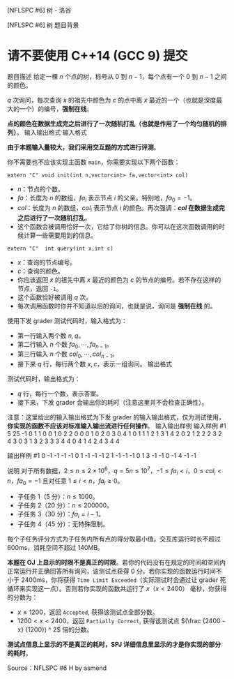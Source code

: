 



[NFLSPC #6] 树 - 洛谷














[NFLSPC #6] 树
题目背景
# 请不要使用 C++14 (GCC 9) 提交
题目描述
给定一棵 $n$ 个点的树，标号从 $0$ 到 $n-1$，每个点有一个 $0$ 到 $n-1$ 之间的颜色。

$q$ 次询问，每次查询 $x$ 的祖先中颜色为 $c$ 的点中离 $x$ 最近的一个（也就是深度最大的一个）的编号，**强制在线**。

**点的颜色在数据生成完之后进行了一次随机打乱（也就是作用了一个均匀随机的排列）**。
输入输出格式
输入格式

**由于本题输入量较大，我们采用交互题的方式进行评测**。

你不需要也不应该实现主函数 `main`，你需要实现以下两个函数：

```
extern "C" void init(int n,vector<int> fa,vector<int> col)
```

* $n$：节点的个数。
* $fa$：长度为 $n$ 的数组，$fa_i$ 表示节点 $i$ 的父亲。特别地，$fa_0=-1$。
* $col$：长度为 $n$ 的数组，$col_i$ 表示节点 $i$ 的颜色。再次强调：**$col$ 在数据生成完之后进行了一次随机打乱**。
* 这个函数会被调用恰好一次，它给了你树的信息。你可以在这次函数调用的时候计算一些需要用到的信息。

```
extern "C"  int query(int x,int c)
```

* $x$：查询的节点编号。
* $c$：查询的颜色。
* 你应该返回 $x$ 的祖先中离 $x$ 最近的颜色为 $c$ 的节点的编号。若不存在这样的节点，返回 `-1`。
* 这个函数恰好被调用 $q$ 次。
* 每次调用函数时你并不知道以后的询问，也就是说，询问是 **强制在线** 的。


使用下发 grader 测试代码时，输入格式为：

- 第一行输入两个数 $n,q$。
- 第二行输入 $n$ 个数 $fa_0,\cdots,fa_{n-1}$。
- 第三行输入 $n$ 个数 $col_0,\cdots,col_{n-1}$。
- 接下来 $q$ 行，每行两个数 $x,c$，表示一组询问。
输出格式

测试代码时，输出格式为：

- $q$ 行，每行一个数，表示答案。
- 接下来，下发 grader 会输出你的耗时（注意这里并不会检查正确性）。

注意：这里给出的输入输出格式为下发 grader 的输入输出格式，仅为测试使用，**你实现的函数不应该对标准输入输出流进行任何操作**。
输入输出样例
输入样例 #1
5 25
-1 0 1 1 0
0 1 0 2 2
0 0
0 1
0 2
0 3
0 4
1 0
1 1
1 2
1 3
1 4
2 0
2 1
2 2
2 3
2 4
3 0
3 1
3 2
3 3
3 4
4 0
4 1
4 2
4 3
4 4

输出样例 #1
0
-1
-1
-1
-1
0
1
-1
-1
-1
2
1
-1
-1
-1
0
1
3
-1
-1
0
-1
4
-1
-1

说明
对于所有数据，$2\leq n\leq 2\times 10^6$，$q=5n\leq 10^7$，$-1\leq fa_i<i$，$0\leq col_i<n$，$fa_0=-1$ 且对任意 $1\leq i < n$，$fa_i\geq 0$。

- 子任务 1（$5$ 分）：$n\leq 1000$。
- 子任务 2（$20$ 分）：$n\leq 200000$。
- 子任务 3（$30$ 分）：$fa_i=i-1$。
- 子任务 4（$45$ 分）：无特殊限制。

每个子任务评分方式为子任务内所有点的得分取最小值。交互库运行时长不超过 600ms，消耗空间不超过 140MB。

**本题在 OJ 上显示的时限不是真正的时限**。若你的代码没有在规定的时间和空间内正常运行并正确回答所有询问，该测试点获得 0 分。若你实现的函数运行时间不小于 2400ms，你将获得 `Time Limit Exceeded`（实际测试时会通过让 grader 死循环来实现这一点）。否则若你实现的函数共运行了 $x$（$x<2400$） 毫秒，你获得的分数为：
- $x\leq 1200$，返回 `Accepted`, 获得该测试点全部分数。
- $1200<x<2400$，返回 `Partially Correct`, 获得该测试点 $(\frac {2400 - x} {1200}) ^ 2$ 倍的分数。

**测试点信息上显示的不是真正的耗时，SPJ 详细信息里显示的才是你实现的部分的耗时**。

Source：NFLSPC #6 H by asmend






